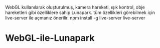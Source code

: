 WebGL kullanılarak oluşturulmuş, kamera hareketi, ışık kontrol, obje hareketleri gibi özelliklere sahip Lunapark. tüm özellikleri görebilmek için live-server ile açmanız önerilir.
npm install -g live-server
live-server
# WebGL-ile-Lunapark
